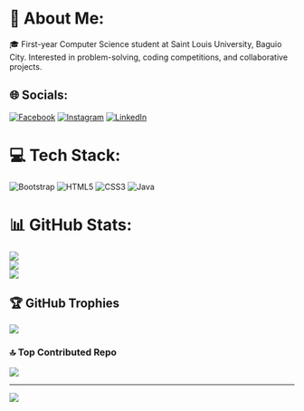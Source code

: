 # 💫 About Me:
🎓 First-year Computer Science student at Saint Louis University, Baguio City. Interested in problem-solving, coding competitions, and collaborative projects.


## 🌐 Socials:
[![Facebook](https://img.shields.io/badge/Facebook-%231877F2.svg?logo=Facebook&logoColor=white)](https://www.facebook.com/profile.php?id=100012185675300) [![Instagram](https://img.shields.io/badge/Instagram-%23E4405F.svg?logo=Instagram&logoColor=white)](https://instagram.com/hendrixxjimmm) [![LinkedIn](https://img.shields.io/badge/LinkedIn-%230077B5.svg?logo=linkedin&logoColor=white)](https://www.linkedin.com/in/jim-hendrix-bag-eo-b29936284/)


# 💻 Tech Stack:
![Bootstrap](https://img.shields.io/badge/bootstrap-%238511FA.svg?style=for-the-badge&logo=bootstrap&logoColor=white) ![HTML5](https://img.shields.io/badge/html5-%23E34F26.svg?style=for-the-badge&logo=html5&logoColor=white) ![CSS3](https://img.shields.io/badge/css3-%231572B6.svg?style=for-the-badge&logo=css3&logoColor=white) ![Java](https://img.shields.io/badge/java-%23ED8B00.svg?style=for-the-badge&logo=openjdk&logoColor=white)
# 📊 GitHub Stats:
![](https://github-readme-stats.vercel.app/api?username=Hendrizzzz&theme=dark&hide_border=false&include_all_commits=true&count_private=true)<br/>
![](https://github-readme-streak-stats.herokuapp.com/?user=Hendrizzzz&theme=dark&hide_border=false)<br/>
![](https://github-readme-stats.vercel.app/api/top-langs/?username=Hendrizzzz&theme=dark&hide_border=false&include_all_commits=true&count_private=true&layout=compact)

## 🏆 GitHub Trophies
![](https://github-profile-trophy.vercel.app/?username=Hendrizzzz&theme=dark_dimmed&no-frame=true&no-bg=true&margin-w=4)

### 🔝 Top Contributed Repo
![](https://github-contributor-stats.vercel.app/api?username=Hendrizzzz&limit=5&theme=radical&combine_all_yearly_contributions=true)

---
[![](https://visitcount.itsvg.in/api?id=Hendrizzzz&icon=6&color=0)](https://visitcount.itsvg.in)


